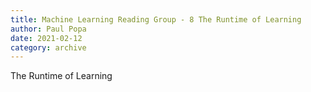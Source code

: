 ```yaml
---
title: Machine Learning Reading Group - 8 The Runtime of Learning
author: Paul Popa
date: 2021-02-12
category: archive
---
```


The Runtime of Learning

